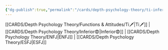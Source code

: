 ```yaml
---
{"dg-publish":true,"permalink":"/cards/depth-psychology-theory/ti-inferior/","created":"2023-01-05T12:05:14.343+01:00","updated":"2023-04-23T14:04:46.442+02:00"}
---
```


[[CARDS/Depth Psychology Theory/Functions & Attitudes/Ti🗡️\|Ti🗡️]] | [[CARDS/Depth Psychology Theory/Inferior😨\|Inferior😨]] | [[CARDS/Depth Psychology Theory/ENFJ\|ENFJ]] | [[CARDS/Depth Psychology Theory/ESFJ\|ESFJ]] 
